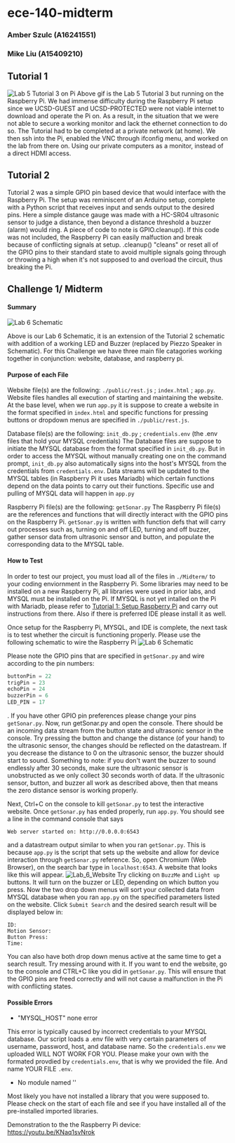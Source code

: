 # ece-140-midterm
### Amber Szulc (A16241551)
### Mike Liu (A15409210)

## Tutorial 1
![Lab 5 Tutorial 3 on Pi](./public/media/Lab5Tutorial3.gif)
Above gif is the Lab 5 Tutorial 3 but running on the Raspberry Pi. We had immense difficulty during the Raspberry Pi setup since we UCSD-GUEST and UCSD-PROTECTED were not viable internet to download and operate the Pi on. As a result, in the situation that we were not able to secure a working monitor and lack the ethernet connection to do so. The Tutorial had to be completed at a private network (at home). We then ssh into the Pi, enabled the VNC through ifconfig menu, and worked on the lab from there on. Using our private computers as a monitor, instead of a direct HDMI access.

## Tutorial 2
Tutorial 2 was a simple GPIO pin based device that would interface with the Raspberry Pi. The setup was reminiscent of an Arduino setup, complete with a Python script that receives input and sends output to the desired pins. Here a simple distance gauge was made with a HC-SR04 ultrasonic sensor to judge a distance, then beyond a distance threshold a buzzer (alarm) would ring. A piece of code to note is GPIO.cleanup(). If this code was not included, the Raspberry Pi can easily malfuction and break because of conflicting signals at setup. .cleanup() "cleans" or reset all of the GPIO pins to their standard state to avoid multiple signals going through or throwing a high when it's not supposed to and overload the circuit, thus breaking the Pi.

## Challenge 1/ Midterm
#### Summary
![Lab 6 Schematic](./public/media/Lab_6_Schematic.png)

Above is our Lab 6 Schematic, it is an extension of the Tutorial 2 schematic with addition of a working LED and Buzzer (replaced by Piezzo Speaker in Schematic). For this Challenge we have three main file catagories working together in conjunction: website, database, and raspberry pi.

#### Purpose of each File
Website file(s) are the following: ```./public/rest.js``` ; ```index.html``` ;  ```app.py```.
 Website files handles all execution of starting and maintaining the website. At the base level, when we run ```app.py``` it is suppose to create a website in the format specified in ```index.html``` and specific functions for pressing buttons or dropdown menus are specified in ```./public/rest.js```. 

Database file(s) are the following: ```init_db.py``` ; ```credentials.env``` (the .env files that hold your MYSQL credentials)
The Database files are suppose to initiate the MYSQL database from the format specified in ```init_db.py```. But in order to access the MYSQL without manually creating one on the command prompt, ```init_db.py``` also automatically signs into the host's MYSQL from the credentials from ```credentials.env```. Data streams will be updated to the MYSQL tables (in Raspberry Pi it uses Mariadb) which certain functions depend on the data points to carry out their functions. Specific use and pulling of MYSQL data will happen in ```app.py```

Raspberry Pi file(s) are the following: ```getSonar.py```
The Raspberry Pi file(s) are the references and functions that will directly interact with the GPIO pins on the Raspberry Pi. ```getSonar.py``` is written with function defs that will carry out processes such as, turning on and off LED, turning and off buzzer, gather sensor data from ultrasonic sensor and button, and populate the corresponding data to the MYSQL table. 

#### How to Test
In order to test our project, you must load all of the files in ```./Midterm/``` to your coding enviornment in the Raspberry Pi. Some libraries may need to be installed on a new Raspberry Pi, all libraries were used in prior labs, and MYSQL must be installed on the Pi. If MYSQL is not yet intalled on the Pi with Mariadb, please refer to [Tutorial 1: Setup Raspberry Pi](https://docs.google.com/document/d/1dpmIBfNe_0GEucv2xybTPxQJdKOX5EFjvQsj6BtVsFU/edit) and carry out instructions from there. Also if there is preferred IDE please install it as well.

Once setup for the Raspberry Pi, MYSQL, and IDE is complete, the next task is to test whether the circuit is functioning properly. Please use the following schematic to wire the Raspberry Pi
![Lab 6 Schematic](./public/media/Lab_6_Schematic.png)

Please note the GPIO pins that are specified in ```getSonar.py``` and wire according to the pin numbers:
``` python
buttonPin = 22
trigPin = 23
echoPin = 24
buzzerPin = 6
LED_PIN = 17
```
. If you have other GPIO pin preferences please change your pins ```getSonar.py```.
Now, run getSonar.py and open the console. There should be an incoming data stream from the button state and ultrasonic sensor in the console. Try pressing the button and change the distance (of your hand) to the ultrasonic  sensor, the changes should be reflected on the datastream. If you decrease the distance to 0 on the ultrasonic sensor, the buzzer should start to sound. Something to note: if you don't want the buzzer to sound endlessly after 30 seconds, make sure the ultrasonic sensor is unobstructed as we only collect 30 seconds worth of data.
If the ultrasonic sensor, button, and buzzer all work as described above, then that means the zero distance sensor is working properly. 

Next, Ctrl+C on the console to kill ```getSonar.py``` to test the interactive website. Once ```getSonar.py``` has ended properly, run ```app.py```. You should see a line in the command console that says
```
Web server started on: http://0.0.0.0:6543
```
and a datastream output similar to when you ran ```getSonar.py```. This is because ```app.py``` is the script that sets up the website and allow for device interaction through ```getSonar.py``` reference. So, open Chromium (Web Browser), on the search bar type in ```localhost:6543```. A website that looks like this will appear.
![Lab_6_Website](./public/media/Lab_6_Website.png)
Try clicking on ```BuzzMe``` and ```Light up``` buttons. It will turn on the buzzer or LED, depending on which button you press. Now the two drop down menus will sort your collected data from MYSQL database when you ran ```app.py``` on the specified parameters listed on the website. Click ```Submit Search``` and the desired search result will be displayed below in:
```
ID:
Motion Sensor:
Button Press:
Time:
```
You can also have both drop down menus active at the same time to get a search result. Try messing around with it.
If you want to end the website, go to the console and CTRL+C like you did in ```getSonar.py```. This will ensure that the GPIO pins are freed correctly and will not cause a malfunction in the Pi with conflicting states.

#### Possible Errors
- "MYSQL_HOST" none error

This error is typically caused by incorrect credentials to your MYSQL database. Our script loads a .env file with very certain parameters of username, password, host, and database name. So the ```credentials.env``` we uploaded WILL NOT WORK FOR YOU. Please make your own with the formated provdied by ```credentials.env```, that is why we provided the file. And name YOUR FILE ```.env```. 
- No module named '<module name here>'

Most likely you have not installed a library that you were supposed to. Please check on the start of each file and see if you have installed all of the pre-installed imported libraries.

Demonstration to the the Raspberry Pi device:
https://youtu.be/KNaq1svNrok
